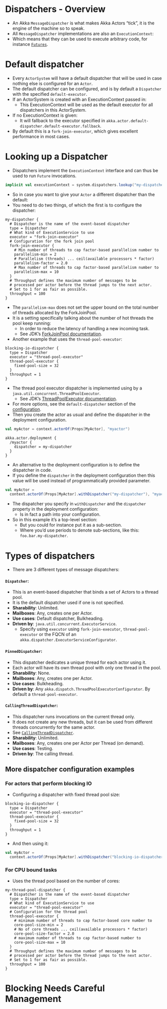 # Dispatchers - Overview
- An Akka `MessageDispatcher` is what makes Akka Actors “tick”, it is the engine of the machine so to speak. 
- All `MessageDispatcher` implementations are also an `ExecutionContext`:
- Which means that they can be used to execute arbitrary code, for instance [`Futures`](../../08-futures-and-agents/01-futures).

# Default dispatcher
- Every `ActorSystem` will have a default dispatcher that will be used in case nothing else is configured for an `Actor`. 
- The default dispatcher can be configured, and is by default a `Dispatcher` with the specified `default-executor`. 
- If an ActorSystem is created with an ExecutionContext passed in:
    - This ExecutionContext will be used as the default executor for all dispatchers in this ActorSystem. 
- If no ExecutionContext is given:
    - It will fallback to the executor specified in `akka.actor.default-dispatcher.default-executor.fallback`. 
- By default this is a `fork-join-executor`, which gives excellent performance in most cases.

# Looking up a Dispatcher
- Dispatchers implement the `ExecutionContext` interface and can thus be used to run `Future` invocations.
```scala
implicit val executionContext = system.dispatchers.lookup("my-dispatcher")
```
- So in case you want to give your `Actor` a different dispatcher than the default:
- You need to do two things, of which the first is to configure the dispatcher:
```hocon
my-dispatcher {
  # Dispatcher is the name of the event-based dispatcher
  type = Dispatcher
  # What kind of ExecutionService to use
  executor = "fork-join-executor"
  # Configuration for the fork join pool
  fork-join-executor {
    # Min number of threads to cap factor-based parallelism number to
    parallelism-min = 2
    # Parallelism (threads) ... ceil(available processors * factor)
    parallelism-factor = 2.0
    # Max number of threads to cap factor-based parallelism number to
    parallelism-max = 10
  }
  # Throughput defines the maximum number of messages to be
  # processed per actor before the thread jumps to the next actor.
  # Set to 1 for as fair as possible.
  throughput = 100
}
```
- The `parallelism-max` does not set the upper bound on the total number of threads allocated by the ForkJoinPool. 
- It is a setting specifically talking about the number of hot threads the pool keep running:
    - In order to reduce the latency of handling a new incoming task. 
    - See JDK’s [ForkJoinPool documentation](https://docs.oracle.com/javase/8/docs/api/java/util/concurrent/ForkJoinPool.html).
- Another example that uses the `thread-pool-executor`:
```hocon
blocking-io-dispatcher {
  type = Dispatcher
  executor = "thread-pool-executor"
  thread-pool-executor {
    fixed-pool-size = 32
  }
  throughput = 1
}
```
- The thread pool executor dispatcher is implemented using by a `java.util.concurrent.ThreadPoolExecutor`. 
    - See JDK’s [ThreadPoolExecutor documentation](https://docs.oracle.com/javase/8/docs/api/java/util/concurrent/ThreadPoolExecutor.html).
- For more options, see the `default-dispatcher` section of the [configuration](../../02-general-concepts/09-configuration). 
- Then you create the actor as usual and define the dispatcher in the deployment configuration.
```scala
val myActor = context.actorOf(Props[MyActor], "myactor")
```
```hocon
akka.actor.deployment {
  /myactor {
    dispatcher = my-dispatcher
  }
}
```
- An alternative to the deployment configuration is to define the dispatcher in code. 
- If you define the `dispatcher` in the deployment configuration then this value will be used instead of programmatically provided parameter.
```scala
val myActor =
  context.actorOf(Props[MyActor].withDispatcher("my-dispatcher"), "myactor1")
```
- The dispatcher you specify in `withDispatcher` and the `dispatcher` property in the deployment configuration:
    - Is in fact a path into your configuration. 
- So in this example it’s a top-level section:
    - But you could for instance put it as a sub-section.
    - Where you’d use periods to denote sub-sections, like this: `foo.bar.my-dispatcher`.

# Types of dispatchers
- There are 3 different types of message dispatchers:
#### `Dispatcher`:
- This is an event-based dispatcher that binds a set of Actors to a thread pool. 
- It is the default dispatcher used if one is not specified.
- **Sharability**: Unlimited.
- **Mailboxes**: Any, creates one per Actor.
- **Use cases**: Default dispatcher, Bulkheading.
- **Driven by**: `java.util.concurrent.ExecutorService`. 
    - Specify using `executor` using `fork-join-executor`, `thread-pool-executor` or the FQCN of an `akka.dispatcher.ExecutorServiceConfigurator`.
#### `PinnedDispatcher`:
- This dispatcher dedicates a unique thread for each actor using it.
- Each actor will have its own thread pool with only one thread in the pool.
- **Sharability**: None.
- **Mailboxes**: Any, creates one per Actor.
- **Use cases**: Bulkheading.
- **Driven by**: Any `akka.dispatch.ThreadPoolExecutorConfigurator`. By default a `thread-pool-executor`.
#### `CallingThreadDispatcher`:
- This dispatcher runs invocations on the current thread only. 
- It does not create any new threads, but it can be used from different threads concurrently for the same actor. 
- See [`CallingThreadDispatcher`](../11-testing-actor-systems#callingthreaddispatcher).
- **Sharability**: Unlimited.
- **Mailboxes**: Any, creates one per Actor per Thread (on demand).
- **Use cases**: Testing.
- **Driven by**: The calling thread.

## More dispatcher configuration examples

### For actors that perform blocking IO
- Configuring a dispatcher with fixed thread pool size:
```hocon
blocking-io-dispatcher {
  type = Dispatcher
  executor = "thread-pool-executor"
  thread-pool-executor {
    fixed-pool-size = 32
  }
  throughput = 1
}
```
- And then using it:
```scala
val myActor =
  context.actorOf(Props[MyActor].withDispatcher("blocking-io-dispatcher"), "myactor2")
```

### For CPU bound tasks
- Uses the thread pool based on the number of cores:
```hocon
my-thread-pool-dispatcher {
  # Dispatcher is the name of the event-based dispatcher
  type = Dispatcher
  # What kind of ExecutionService to use
  executor = "thread-pool-executor"
  # Configuration for the thread pool
  thread-pool-executor {
    # minimum number of threads to cap factor-based core number to
    core-pool-size-min = 2
    # No of core threads ... ceil(available processors * factor)
    core-pool-size-factor = 2.0
    # maximum number of threads to cap factor-based number to
    core-pool-size-max = 10
  }
  # Throughput defines the maximum number of messages to be
  # processed per actor before the thread jumps to the next actor.
  # Set to 1 for as fair as possible.
  throughput = 100
}
```











# Blocking Needs Careful Management





























